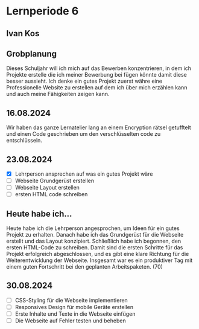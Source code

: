 # Lernperiode 6
## Ivan Kos

## Grobplanung
Dieses Schuljahr will ich mich auf das Bewerben konzentrieren, in dem ich Projekte erstelle die ich meiner Bewerbung bei fügen könnte damit diese besser aussieht. 
Ich denke ein gutes Projekt zuerst währe eine Professionelle Website zu erstellen auf dem ich über mich erzählen kann und auch meine Fähigkeiten zeigen kann.

## 16.08.2024
Wir haben das ganze Lernatelier lang an einem Encryption rätsel getufftelt und einen Code geschrieben um den verschlüsselten code zu entschlüsseln.

## 23.08.2024
- [X] Lehrperson ansprechen auf was ein gutes Projekt wäre
- [ ] Webseite Grundgerüst erstellen
- [ ] Webseite Layout erstellen
- [ ] ersten HTML code schreiben

## Heute habe ich...
Heute habe ich die Lehrperson angesprochen, um Ideen für ein gutes Projekt zu erhalten. Danach habe ich das Grundgerüst für die Webseite erstellt und das Layout konzipiert. Schließlich habe ich begonnen, den ersten HTML-Code zu schreiben. Damit sind die ersten Schritte für das Projekt erfolgreich abgeschlossen, und es gibt eine klare Richtung für die Weiterentwicklung der Webseite. Insgesamt war es ein produktiver Tag mit einem guten Fortschritt bei den geplanten Arbeitspaketen. (70)

## 30.08.2024
- [ ] CSS-Styling für die Webseite implementieren
- [ ] Responsives Design für mobile Geräte erstellen
- [ ] Erste Inhalte und Texte in die Webseite einfügen
- [ ] Die Webseite auf Fehler testen und beheben
